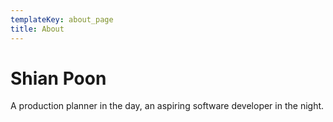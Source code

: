```yaml
---
templateKey: about_page
title: About
---
```

# Shian Poon
A production planner in the day, an aspiring software developer in the night.


